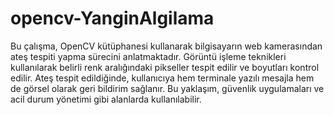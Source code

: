 # opencv-YanginAlgilama
Bu çalışma, OpenCV kütüphanesi kullanarak bilgisayarın web kamerasından ateş tespiti yapma sürecini anlatmaktadır. Görüntü işleme teknikleri kullanılarak belirli renk aralığındaki pikseller tespit edilir ve boyutları kontrol edilir. Ateş tespit edildiğinde, kullanıcıya hem terminale yazılı mesajla hem de görsel olarak geri bildirim sağlanır. Bu yaklaşım, güvenlik uygulamaları ve acil durum yönetimi gibi alanlarda kullanılabilir.
